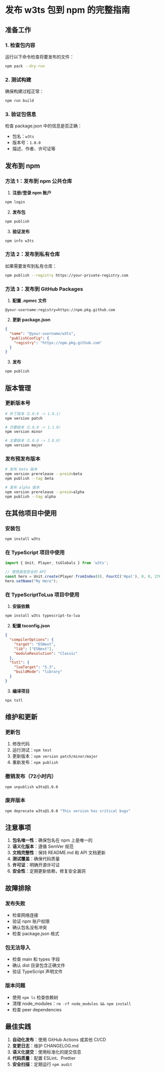 # 发布 w3ts 包到 npm 的完整指南

## 准备工作

### 1. 检查包内容
运行以下命令检查将要发布的文件：
```bash
npm pack --dry-run
```

### 2. 测试构建
确保构建过程正常：
```bash
npm run build
```

### 3. 验证包信息
检查 package.json 中的信息是否正确：
- 包名：`w3ts`
- 版本号：`1.0.0`
- 描述、作者、许可证等

## 发布到 npm

### 方法 1：发布到 npm 公共仓库

1. **注册/登录 npm 账户**
```bash
npm login
```

2. **发布包**
```bash
npm publish
```

3. **验证发布**
```bash
npm info w3ts
```

### 方法 2：发布到私有仓库

如果需要发布到私有仓库：
```bash
npm publish --registry https://your-private-registry.com
```

### 方法 3：发布到 GitHub Packages

1. **配置 .npmrc 文件**
```
@your-username:registry=https://npm.pkg.github.com
```

2. **更新 package.json**
```json
{
  "name": "@your-username/w3ts",
  "publishConfig": {
    "registry": "https://npm.pkg.github.com"
  }
}
```

3. **发布**
```bash
npm publish
```

## 版本管理

### 更新版本号
```bash
# 补丁版本（1.0.0 -> 1.0.1）
npm version patch

# 次要版本（1.0.0 -> 1.1.0）
npm version minor

# 主要版本（1.0.0 -> 2.0.0）
npm version major
```

### 发布预发布版本
```bash
# 发布 beta 版本
npm version prerelease --preid=beta
npm publish --tag beta

# 发布 alpha 版本
npm version prerelease --preid=alpha
npm publish --tag alpha
```

## 在其他项目中使用

### 安装包
```bash
npm install w3ts
```

### 在 TypeScript 项目中使用
```typescript
import { Unit, Player, tsGlobals } from 'w3ts';

// 使用类型安全的 API
const hero = Unit.create(Player.fromIndex(0), FourCC('Hpal'), 0, 0, 270);
hero.setName("My Hero");
```

### 在 TypeScriptToLua 项目中使用

1. **安装依赖**
```bash
npm install w3ts typescript-to-lua
```

2. **配置 tsconfig.json**
```json
{
  "compilerOptions": {
    "target": "ESNext",
    "lib": ["ESNext"],
    "moduleResolution": "Classic"
  },
  "tstl": {
    "luaTarget": "5.3",
    "buildMode": "library"
  }
}
```

3. **编译项目**
```bash
npx tstl
```

## 维护和更新

### 更新包
1. 修改代码
2. 运行测试：`npm test`
3. 更新版本：`npm version patch/minor/major`
4. 重新发布：`npm publish`

### 撤销发布（72小时内）
```bash
npm unpublish w3ts@1.0.0
```

### 废弃版本
```bash
npm deprecate w3ts@1.0.0 "This version has critical bugs"
```

## 注意事项

1. **包名唯一性**：确保包名在 npm 上是唯一的
2. **语义化版本**：遵循 SemVer 规范
3. **文档完整性**：保持 README.md 和 API 文档更新
4. **测试覆盖**：确保代码质量
5. **许可证**：明确开源许可证
6. **安全性**：定期更新依赖，修复安全漏洞

## 故障排除

### 发布失败
- 检查网络连接
- 验证 npm 账户权限
- 确认包名没有冲突
- 检查 package.json 格式

### 包无法导入
- 检查 main 和 types 字段
- 确认 dist 目录包含正确文件
- 验证 TypeScript 声明文件

### 版本问题
- 使用 `npm ls` 检查依赖树
- 清理 node_modules：`rm -rf node_modules && npm install`
- 检查 peer dependencies

## 最佳实践

1. **自动化发布**：使用 GitHub Actions 或其他 CI/CD
2. **变更日志**：维护 CHANGELOG.md
3. **语义化提交**：使用标准化的提交信息
4. **代码质量**：配置 ESLint、Prettier
5. **安全扫描**：定期运行 `npm audit`